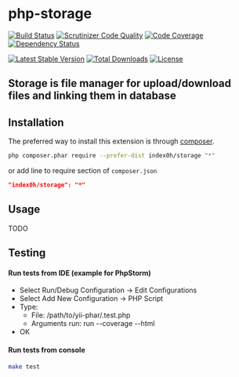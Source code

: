 php-storage
===========

[![Build Status](https://travis-ci.org/index0h/php-storage.png?branch=master)](https://travis-ci.org/index0h/php-storage) [![Scrutinizer Code Quality](https://scrutinizer-ci.com/g/index0h/php-storage/badges/quality-score.png?s=e7b2c2920ff8386f0370386fb8cdc18b8832a6e0)](https://scrutinizer-ci.com/g/index0h/php-storage/) [![Code Coverage](https://scrutinizer-ci.com/g/index0h/php-storage/badges/coverage.png?s=76ca1d5a73076d2d50fed0172297da7dbd9375bb)](https://scrutinizer-ci.com/g/index0h/php-storage/) [![Dependency Status](https://gemnasium.com/index0h/php-storage.png)](https://gemnasium.com/index0h/php-storage)

[![Latest Stable Version](https://poser.pugx.org/index0h/php-storage/v/stable.png)](https://packagist.org/packages/index0h/php-storage) [![Total Downloads](https://poser.pugx.org/index0h/php-storage/downloads.png)](https://packagist.org/packages/index0h/php-storage) [![License](https://poser.pugx.org/index0h/php-storage/license.png)](https://packagist.org/packages/index0h/php-storage)

Storage is file manager for upload/download files and linking them in database
------------------------------------------------------------------------------

## Installation

The preferred way to install this extension is through [composer](http://getcomposer.org/download/).

```sh
php composer.phar require --prefer-dist index0h/storage "*"
```

or add line to require section of `composer.json`

```json
"index0h/storage": "*"
```

## Usage

TODO

## Testing

#### Run tests from IDE (example for PhpStorm)

- Select Run/Debug Configuration -> Edit Configurations
- Select Add New Configuration -> PHP Script
- Type:
    * File: /path/to/yii-phar/.test.php
    * Arguments run: run  --coverage --html
- OK

#### Run tests from console

```sh
make test
```
